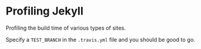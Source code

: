 Profiling Jekyll
=========

Profiling the build time of various types of sites.

Specify a `TEST_BRANCH` in the `.travis.yml` file and you should be good to go.
